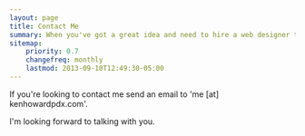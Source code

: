 ```yaml
---
layout: page
title: Contact Me
summary: When you've got a great idea and need to hire a web designer to make it happen.
sitemap:
    priority: 0.7
    changefreq: monthly
    lastmod: 2013-09-10T12:49:30-05:00
---
```

If you're looking to contact me send an email to <span class="mailto">'me \[at\] kenhowardpdx.com'</span>.

I'm looking forward to talking with you.